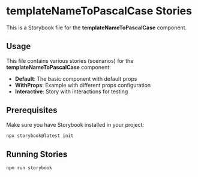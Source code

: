 # __templateNameToPascalCase__ Stories

This is a Storybook file for the __templateNameToPascalCase__ component.

## Usage

This file contains various stories (scenarios) for the __templateNameToPascalCase__ component:

- **Default**: The basic component with default props
- **WithProps**: Example with different props configuration
- **Interactive**: Story with interactions for testing

## Prerequisites

Make sure you have Storybook installed in your project:

```bash
npx storybook@latest init
```

## Running Stories

```bash
npm run storybook
``` 